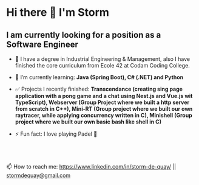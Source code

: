 #                                                   Hi there 👋 I'm Storm

##                                      I am currently looking for a position as a Software Engineer

- 📕 I have a degree in Industrial Engineering & Management, also I have finished the core curriculum from Ecole 42 at Codam Coding College.

- 🌱 I’m currently learning: **Java (Spring Boot), C# (.NET) and Python**

- ✅ Projects I recently finished: **Transcendance (creating sing page application with a pong game and a chat using Nest.js and Vue.js wit TypeScript), Webserver (Group Project where we built a http server from scratch in C++), Mini-RT (Group project where we built our own raytracer, while applying concurrency written in C), Minishell (Group project where we built our own basic bash like shell in C)**

- ⚡ Fun fact: I love playing Padel 🏸
<br />
<br />

📫 How to reach me:   https://www.linkedin.com/in/storm-de-quay/  ||  stormdequay@gmail.com

<!--
**stormq4/stormq4** is a ✨ _special_ ✨ repository because its `README.md` (this file) appears on your GitHub profile.

Here are some ideas to get you started:

- 🔭 I’m currently working on ...
- 🌱 I’m currently learning ...
- 👯 I’m looking to collaborate on ...
- 🤔 I’m looking for help with ...
- 💬 Ask me about ...
- 📫 How to reach me: ...
- 😄 Pronouns: ...
- ⚡ Fun fact: ...
-->
